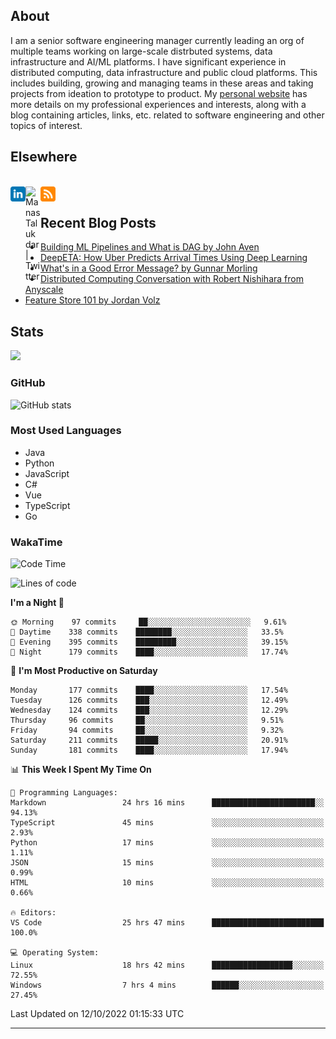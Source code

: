 ## About

I am a senior software engineering manager currently leading an org of multiple teams working on large-scale distrbuted systems, data infrastructure and AI/ML platforms. I have significant experience in distributed computing, data infrastructure and public cloud platforms. This includes building, growing and managing teams in these areas and taking projects from ideation to prototype to product. My [personal website](https://manastalukdar.github.io/) has more details on my professional experiences and interests, along with a blog containing articles, links, etc. related to software engineering and other topics of interest.

## Elsewhere

</br>

<a href="https://www.linkedin.com/in/manastalukdar" target="_blank">
  <img align="left" alt="Manas Talukdar | Linkedin" width="24px" src="https://raw.githubusercontent.com/edent/SuperTinyIcons/master/images/svg/linkedin.svg" />
</a>
<a href="https://www.twitter.com/manastalukdar" target="_blank">
  <img align="left" alt="Manas Talukdar | Twitter" width="24px" src="https://github.com/TheDudeThatCode/TheDudeThatCode/blob/master/Assets/Twitter.svg" />
</a>
<a href="https://manastalukdar.github.io/" target="_blank">
  <img align="left" alt="Manas Talukdar | Website" width="24px" src="https://github.com/edent/SuperTinyIcons/blob/master/images/svg/rss.svg" />
</a>

</br>

## Recent Blog Posts

<!-- BLOG:START -->
- [Building ML Pipelines and What is DAG by John Aven](https://manastalukdar.github.io/blog/2022/03/21/building-ml-pipelines-dag/)
- [DeepETA: How Uber Predicts Arrival Times Using Deep Learning](https://manastalukdar.github.io/blog/2022/03/21/deepeta-uber-predicts-arrival-times-deep-learning/)
- [What&#39;s in a Good Error Message? by Gunnar Morling](https://manastalukdar.github.io/blog/2022/02/11/good-error-message-gunnar-morling/)
- [Distributed Computing Conversation with Robert Nishihara from Anyscale](https://manastalukdar.github.io/blog/2022/01/24/distributed-computing-conversation-robert-nishihara-anyscale/)
- [Feature Store 101 by Jordan Volz](https://manastalukdar.github.io/blog/2022/01/22/feature-store-101-jordan-volz/)
<!-- BLOG:END -->

## Stats

![](https://komarev.com/ghpvc/?username=manastalukdar)

### GitHub

![GitHub stats](https://github-readme-stats.vercel.app/api?username=manastalukdar&show_icons=true&hide_border=true&hide_rank=true&hide_title=true&icon_color=79ff97&text_color=cecac3&bg_color=4d4b4b)

### Most Used Languages

- Java
- Python
- JavaScript
- C#
- Vue
- TypeScript
- Go

<!--
![Top Langs](https://github-readme-stats.vercel.app/api/top-langs/?username=manastalukdar&layout=compact&hide_border=true&hide_title=true&icon_color=79ff97&text_color=cecac3&bg_color=4d4b4b)
-->

### WakaTime

<!--START_SECTION:waka-->
![Code Time](http://img.shields.io/badge/Code%20Time-2%2C886%20hrs%2013%20mins-blue)

![Lines of code](https://img.shields.io/badge/From%20Hello%20World%20I%27ve%20Written-14%20Thousand%20lines%20of%20code-blue)

**I'm a Night 🦉** 

```text
🌞 Morning    97 commits     ██░░░░░░░░░░░░░░░░░░░░░░░   9.61% 
🌆 Daytime    338 commits    ████████░░░░░░░░░░░░░░░░░   33.5% 
🌃 Evening    395 commits    █████████░░░░░░░░░░░░░░░░   39.15% 
🌙 Night      179 commits    ████░░░░░░░░░░░░░░░░░░░░░   17.74%

```
📅 **I'm Most Productive on Saturday** 

```text
Monday       177 commits    ████░░░░░░░░░░░░░░░░░░░░░   17.54% 
Tuesday      126 commits    ███░░░░░░░░░░░░░░░░░░░░░░   12.49% 
Wednesday    124 commits    ███░░░░░░░░░░░░░░░░░░░░░░   12.29% 
Thursday     96 commits     ██░░░░░░░░░░░░░░░░░░░░░░░   9.51% 
Friday       94 commits     ██░░░░░░░░░░░░░░░░░░░░░░░   9.32% 
Saturday     211 commits    █████░░░░░░░░░░░░░░░░░░░░   20.91% 
Sunday       181 commits    ████░░░░░░░░░░░░░░░░░░░░░   17.94%

```


📊 **This Week I Spent My Time On** 

```text
💬 Programming Languages: 
Markdown                 24 hrs 16 mins      ███████████████████████░░   94.13% 
TypeScript               45 mins             ░░░░░░░░░░░░░░░░░░░░░░░░░   2.93% 
Python                   17 mins             ░░░░░░░░░░░░░░░░░░░░░░░░░   1.11% 
JSON                     15 mins             ░░░░░░░░░░░░░░░░░░░░░░░░░   0.99% 
HTML                     10 mins             ░░░░░░░░░░░░░░░░░░░░░░░░░   0.66%

🔥 Editors: 
VS Code                  25 hrs 47 mins      █████████████████████████   100.0%

💻 Operating System: 
Linux                    18 hrs 42 mins      ██████████████████░░░░░░░   72.55% 
Windows                  7 hrs 4 mins        ██████░░░░░░░░░░░░░░░░░░░   27.45%

```


 Last Updated on 12/10/2022 01:15:33 UTC
<!--END_SECTION:waka-->

---

<!--

**manastalukdar/manastalukdar** is a ✨ _special_ ✨ repository because its `README.md` (this file) appears on your GitHub profile.

Here are some ideas to get you started:

- 🔭 I’m currently working on ...
- 🌱 I’m currently learning ...
- 👯 I’m looking to collaborate on ...
- 🤔 I’m looking for help with ...
- 💬 Ask me about ...
- 📫 How to reach me: ...
- 😄 Pronouns: ...
- ⚡ Fun fact: ...
-->
